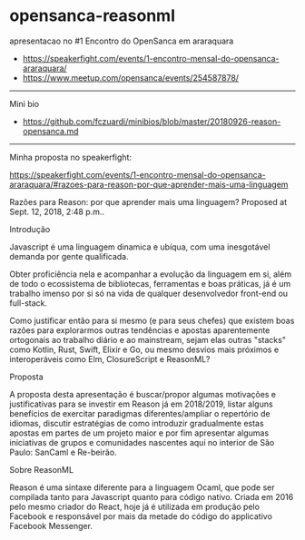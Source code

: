 # opensanca-reasonml
apresentacao no #1 Encontro do OpenSanca em araraquara

- https://speakerfight.com/events/1-encontro-mensal-do-opensanca-araraquara/
- https://www.meetup.com/opensanca/events/254587878/

---
Mini bio

- https://github.com/fczuardi/minibios/blob/master/20180926-reason-opensanca.md

---
Minha proposta no speakerfight:

https://speakerfight.com/events/1-encontro-mensal-do-opensanca-araraquara/#razoes-para-reason-por-que-aprender-mais-uma-linguagem

Razões para Reason: por que aprender mais uma linguagem?
Proposed at Sept. 12, 2018, 2:48 p.m..

Introdução


Javascript é uma linguagem dinamica e ubíqua, com uma inesgotável demanda por gente qualificada.


Obter proficiência nela e acompanhar a evolução da linguagem em si, além de todo o ecossistema de bibliotecas, ferramentas e boas práticas, já é um trabalho imenso por si só na vida de qualquer desenvolvedor front-end ou full-stack.


Como justificar então para si mesmo (e para seus chefes) que existem boas razões para explorarmos outras tendências e apostas aparentemente ortogonais ao trabalho diário e ao mainstream, sejam elas outras "stacks" como Kotlin, Rust, Swift, Elixir e Go, ou mesmo desvios mais próximos e interoperáveis como Elm, ClosureScript e ReasonML?


 


Proposta


A proposta desta apresentação é buscar/propor algumas motivações e justificativas para se investir em Reason já em 2018/2019, listar alguns benefícios de exercitar paradigmas diferentes/ampliar o repertório de idiomas, discutir estratégias de como introduzir gradualmente estas apostas em partes de um projeto maior e por fim apresentar algumas iniciativas de grupos e comunidades nascentes aqui no interior de São Paulo: SanCaml e Re-beirão.


 


Sobre ReasonML


Reason é uma sintaxe diferente para a linguagem Ocaml, que pode ser compilada tanto para Javascript quanto para código nativo. Criada em 2016 pelo mesmo criador do React, hoje já é utilizada em produção pelo Facebook e responsável por mais da metade do código do applicativo Facebook Messenger.
